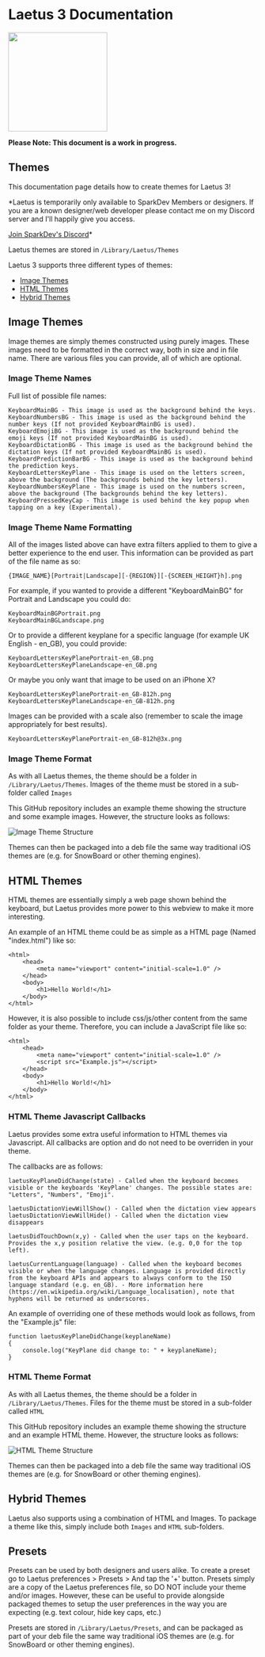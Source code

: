 # Laetus 3 Documentation

<img src="https://i.imgur.com/VLQ2Q0Y.png" width="200">

**Please Note: This document is a work in progress.**

## Themes

This documentation page details how to create themes for Laetus 3!

*Laetus is temporarily only available to SparkDev Members or designers.
If you are a known designer/web developer please contact me on my Discord server and I'll happily give you access.

[Join SparkDev's Discord](https://discord.gg/UJ4dWPv)*

Laetus themes are stored in ```/Library/Laetus/Themes```

Laetus 3 supports three different types of themes:
- [Image Themes](#image-themes)
- [HTML Themes](#html-themes)
- [Hybrid Themes](#hybrid-themes)

## Image Themes
Image themes are simply themes constructed using purely images. These images need to be formatted in the correct way, both in size and in file name.
There are various files you can provide, all of which are optional.

### Image Theme Names
Full list of possible file names:
```
KeyboardMainBG - This image is used as the background behind the keys.
KeyboardNumbersBG - This image is used as the background behind the number keys (If not provided KeyboardMainBG is used).
KeyboardEmojiBG - This image is used as the background behind the emoji keys (If not provided KeyboardMainBG is used).
KeyboardDictationBG - This image is used as the background behind the dictation keys (If not provided KeyboardMainBG is used).
KeyboardPredictionBarBG - This image is used as the background behind the prediction keys.
KeyboardLettersKeyPlane - This image is used on the letters screen, above the background (The backgrounds behind the key letters).
KeyboardNumbersKeyPlane - This image is used on the numbers screen, above the background (The backgrounds behind the key letters).
KeyboardPressedKeyCap - This image is used behind the key popup when tapping on a key (Experimental).
```

### Image Theme Name Formatting
All of the images listed above can have extra filters applied to them to give a better experience to the end user. This information can be provided as part of the file name as so:
```
{IMAGE_NAME}[Portrait|Landscape][-{REGION}][-{SCREEN_HEIGHT}h].png
```
For example, if you wanted to provide a different "KeyboardMainBG" for Portrait and Landscape you could do:
```
KeyboardMainBGPortrait.png
KeyboardMainBGLandscape.png
```
Or to provide a different keyplane for a specific language (for example UK English - en_GB), you could provide:
```
KeyboardLettersKeyPlanePortrait-en_GB.png
KeyboardLettersKeyPlaneLandscape-en_GB.png
```
Or maybe you only want that image to be used on an iPhone X?
```
KeyboardLettersKeyPlanePortrait-en_GB-812h.png
KeyboardLettersKeyPlaneLandscape-en_GB-812h.png
```

Images can be provided with a scale also (remember to scale the image appropriately for best results).
```
KeyboardLettersKeyPlanePortrait-en_GB-812h@3x.png
```

### Image Theme Format
As with all Laetus themes, the theme should be a folder in ```/Library/Laetus/Themes```.
Images of the theme must be stored in a sub-folder called ```Images```

This GitHub repository includes an example theme showing the structure and some example images. However, the structure looks as follows:

![Image Theme Structure](https://i.imgur.com/Ik3lSoM.png)

Themes can then be packaged into a deb file the same way traditional iOS themes are (e.g. for SnowBoard or other theming engines).

## HTML Themes
HTML themes are essentially simply a web page shown behind the keyboard, but Laetus provides more power to this webview to make it more interesting. 

An example of an HTML theme could be as simple as a HTML page (Named "index.html") like so:
```
<html>
    <head>
        <meta name="viewport" content="initial-scale=1.0" />
    </head>
    <body>
        <h1>Hello World!</h1>
    </body>
</html>
```

However, it is also possible to include css/js/other content from the same folder as your theme. Therefore, you can include a JavaScript file like so:
```
<html>
    <head>
        <meta name="viewport" content="initial-scale=1.0" />
        <script src="Example.js"></script>
    </head>
    <body>
        <h1>Hello World!</h1>
    </body>
</html>
```

### HTML Theme Javascript Callbacks
Laetus provides some extra useful information to HTML themes via Javascript.
All callbacks are option and do not need to be overriden in your theme.

The callbacks are as follows:
```
laetusKeyPlaneDidChange(state) - Called when the keyboard becomes visible or the keyboards 'KeyPlane' changes. The possible states are: "Letters", "Numbers", "Emoji".

laetusDictationViewWillShow() - Called when the dictation view appears
laetusDictationViewWillHide() - Called when the dictation view disappears

laetusDidTouchDown(x,y) - Called when the user taps on the keyboard. Provides the x,y position relative the view. (e.g. 0,0 for the top left).

laetusCurrentLanguage(language) - Called when the keyboard becomes visible or when the language changes. Language is provided directly from the keyboard APIs and appears to always conform to the ISO language standard (e.g. en_GB). - More information here (https://en.wikipedia.org/wiki/Language_localisation), note that hyphens will be returned as underscores. 
```

An example of overriding one of these methods would look as follows, from the "Example.js" file:
```
function laetusKeyPlaneDidChange(keyplaneName)
{
    console.log("KeyPlane did change to: " + keyplaneName);
}
```

### HTML Theme Format
As with all Laetus themes, the theme should be a folder in ```/Library/Laetus/Themes```.
Files for the theme must be stored in a sub-folder called ```HTML```

This GitHub repository includes an example theme showing the structure and an example HTML theme. However, the structure looks as follows:

![HTML Theme Structure](https://i.imgur.com/HhTYDDX.png)

Themes can then be packaged into a deb file the same way traditional iOS themes are (e.g. for SnowBoard or other theming engines).

## Hybrid Themes
Laetus also supports using a combination of HTML and Images.
To package a theme like this, simply include both ```Images``` and ```HTML``` sub-folders.

## Presets
Presets can be used by both designers and users alike. To create a preset go to Laetus preferences > Presets > And tap the '+' button.
Presets simply are a copy of the Laetus preferences file, so DO NOT include your theme and/or images.
However, these can be useful to provide alongside packaged themes to setup the user preferences in the way you are expecting (e.g. text colour, hide key caps, etc.)

Presets are stored in ```/Library/Laetus/Presets```, and can be packaged as part of your deb file the same way traditional iOS themes are (e.g. for SnowBoard or other theming engines).